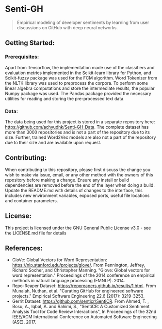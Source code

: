 # Senti-GH
> Empirical modeling of developer sentiments by learning from user discussions on GitHub with deep neural networks.

## Getting Started:

### Prerequisites:
Apart from Tensorflow, the implementation made use of the classifiers and evaluation metrics implemented in the Scikit-learn library for Python, and Scikit-fuzzy package was used for the FCM algorithm. Word Tokenizer from the NLTK library was used to preprocess the corpora. To perform some linear algebra computations and store the intermediate results, the popular Numpy package was used. The Pandas package provided the necessary utilities for reading and storing the pre-processed text data.

### Data:
The data being used for this project is stored in a separate repository here: https://github.com/achyudhk/Senti-GH-Data. The complete dataset has more than 3000 repositories and is not a part of the repository due to its size. Further, trained Word2Vec models are also not a part of the repository due to their size and are available upon request. 

## Contributing:
When contributing to this repository, please first discuss the change you wish to make via issue, email, or any other method with the owners of this repository before making a change. Ensure any install or build dependencies are removed before the end of the layer when doing a build. Update the README.md with details of changes to the interface, this includes new environment variables, exposed ports, useful file locations and container parameters.

## License:
This project is licensed under the GNU General Public License v3.0 - see the LICENSE.md file for details

## References:
* GloVe: Global Vectors for Word Representation: https://nlp.stanford.edu/projects/glove/. From Pennington, Jeffrey, Richard Socher, and Christopher Manning. "Glove: Global vectors for word representation." Proceedings of the 2014 conference on empirical methods in natural language processing (EMNLP). 2014.
* Repo-Reaper Dataset: https://reporeapers.github.io/results/1.html. From Munaiah, Nuthan, et al. "Curating GitHub for engineered software projects." Empirical Software Engineering 22.6 (2017): 3219-3253.
* Gerrit Dataset: https://github.com/senticr/SentiCR. From Ahmed, T. , Bosu, A., Iqbal, A. and Rahimi, S., "SentiCR: A Customized Sentiment Analysis Tool for Code Review Interactions", In Proceedings of the 32nd IEEE/ACM International Conference on Automated Software Engineering (ASE). 2017.

